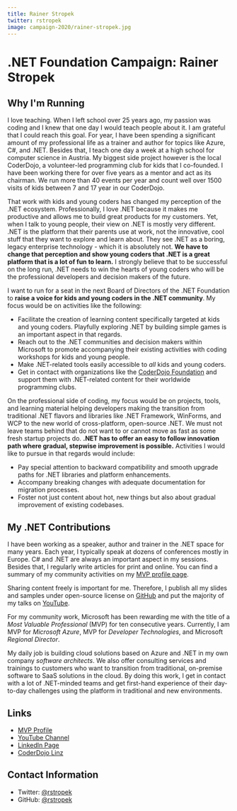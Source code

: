 ```yaml
---
title: Rainer Stropek
twitter: rstropek
image: campaign-2020/rainer-stropek.jpg
---
```


# .NET Foundation Campaign: Rainer Stropek

## Why I'm Running

I love teaching. When I left school over 25 years ago, my passion was coding and I knew that one day I would teach people about it. I am grateful that I could reach this goal. For year, I have been spending a significant amount of my professional life as a trainer and author for topics like Azure, C#, and .NET. Besides that, I teach one day a week at a high school for computer science in Austria. My biggest side project however is the local CoderDojo, a volunteer-led programming club for kids that I co-founded. I have been working there for over five years as a mentor and act as its chairman. We run more than 40 events per year and count well over 1500 visits of kids between 7 and 17 year in our CoderDojo.

That work with kids and young coders has changed my perception of the .NET ecosystem. Professionally, I love .NET because it makes me productive and allows me to build great products for my customers. Yet, when I talk to young people, their view on .NET is mostly very different. .NET is the platform that their parents use at work, not the innovative, cool stuff that they want to explore and learn about. They see .NET as a boring, legacy enterprise technology - which it is absolutely not. **We have to change that perception and show young coders that .NET is a great platform that is a lot of fun to learn.** I strongly believe that to be successful on the long run, .NET needs to win the hearts of young coders who will be the professional developers and decision makers of the future.

I want to run for a seat in the next Board of Directors of the .NET Foundation to **raise a voice for kids and young coders in the .NET community**. My focus would be on activities like the following:

* Facilitate the creation of learning content specifically targeted at kids and young coders. Playfully exploring .NET by building simple games is an important aspect in that regards.
* Reach out to the .NET communities and decision makers within Microsoft to promote accompanying their existing activities with coding workshops for kids and young people.
* Make .NET-related tools easily accessible to *all* kids and young coders.
* Get in contact with organizations like the [CoderDojo Foundation](https://coderdojo.com/) and support them with .NET-related content for their worldwide programming clubs.

On the professional side of coding, my focus would be on projects, tools, and learning material helping developers making the transition from traditional .NET flavors and libraries like .NET Framework, WinForms, and WCP to the new world of cross-platform, open-source .NET. We must not leave teams behind that do not want to or cannot move as fast as some fresh startup projects do. **.NET has to offer an easy to follow innovation path where gradual, stepwise improvement is possible.** Activities I would like to pursue in that regards would include:

* Pay special attention to backward compatibility and smooth upgrade paths for .NET libraries and platform enhancements.
* Accompany breaking changes with adequate documentation for migration processes.
* Foster not just content about hot, new things but also about gradual improvement of existing codebases.

## My .NET Contributions

I have been working as a speaker, author and trainer in the .NET space for many years. Each year, I typically speak at dozens of conferences mostly in Europe. C# and .NET are always an important aspect in my sessions. Besides that, I regularly write articles for print and online. You can find a summary of my community activities on my [MVP profile page](https://mvp.microsoft.com/en-us/PublicProfile/4029123?fullName=Rainer%20%20Stropek).

Sharing content freely is important for me. Therefore, I publish all my slides and samples under open-source license on [GitHub](https://github.com/rstropek/) and put the majority of my talks on [YouTube](https://www.youtube.com/user/rainerstropek/).

For my community work, Microsoft has been rewarding me with the title of a *Most Valuable Professional* (MVP) for ten consecutive years. Currently, I am MVP for *Microsoft Azure*, MVP for *Developer Technologies*, and Microsoft *Regional Director*.

My daily job is building cloud solutions based on Azure and .NET in my own company *software architects*. We also offer consulting services and trainings to customers who want to transition from traditional, on-premise software to SaaS solutions in the cloud. By doing this work, I get in contact with a lot of .NET-minded teams and get first-hand experience of their day-to-day challenges using the platform in traditional and new environments.

## Links

* [MVP Profile](https://mvp.microsoft.com/en-us/PublicProfile/4029123?fullName=Rainer%20%20Stropek)
* [YouTube Channel](https://www.youtube.com/user/rainerstropek/)
* [LinkedIn Page](https://www.linkedin.com/in/rainerstropek/)
* [CoderDojo Linz](https://linz.coderdojo.net/)

## Contact Information

* Twitter: [@rstropek](https://twitter.com/rstropek)
* GitHub: [@rstropek](https://github.com/rstropek)

